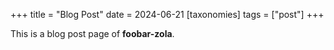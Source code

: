 +++
title = "Blog Post"
date = 2024-06-21
[taxonomies]
tags = ["post"]
+++

This is a blog post page of **foobar-zola**.
